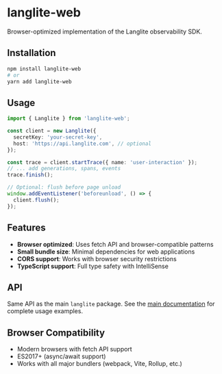 # langlite-web

Browser-optimized implementation of the Langlite observability SDK.

## Installation

```sh
npm install langlite-web
# or
yarn add langlite-web
```

## Usage

```typescript
import { Langlite } from 'langlite-web';

const client = new Langlite({
  secretKey: 'your-secret-key',
  host: 'https://api.langlite.com', // optional
});

const trace = client.startTrace({ name: 'user-interaction' });
// ... add generations, spans, events
trace.finish();

// Optional: flush before page unload
window.addEventListener('beforeunload', () => {
  client.flush();
});
```

## Features

- **Browser optimized**: Uses fetch API and browser-compatible patterns
- **Small bundle size**: Minimal dependencies for web applications
- **CORS support**: Works with browser security restrictions
- **TypeScript support**: Full type safety with IntelliSense

## API

Same API as the main `langlite` package. See the [main documentation](../../README.md) for complete usage examples.

## Browser Compatibility

- Modern browsers with fetch API support
- ES2017+ (async/await support)
- Works with all major bundlers (webpack, Vite, Rollup, etc.)
